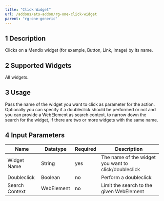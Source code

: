 ```yaml
---
title: "Click Widget"
url: /addons/ats-addon/rg-one-click-widget
parent: "rg-one-generic"
---
```


## 1 Description

Clicks on a Mendix widget (for example, Button, Link, Image) by its name.

## 2 Supported Widgets

All widgets.

## 3 Usage

Pass the name of the widget you want to click as parameter for the action.
Optionally you can specify if a doubleclick should be performed or not and you can provide a WebElement as search context, to narrow down the search for the widget, if there are two or more widgets with the same name.

## 4 Input Parameters

Name | Datatype | Required | Description
--- | --- | --- | ---
Widget Name | String | yes | The name of the widget you want to click/doubleclick
Doubleclick | Boolean |no | Perform a doubleclick
Search Context | WebElement | no | Limit the search to the given WebElement
